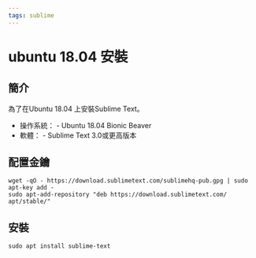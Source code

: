 ```yaml
---
tags: sublime
---
```

# ubuntu 18.04 安裝 

## 簡介

為了在Ubuntu 18.04 上安裝Sublime Text。
- 操作系統： - Ubuntu 18.04 Bionic Beaver
- 軟體： - Sublime Text 3.0或更高版本


## 配置金鑰

```cmake=
wget -qO - https://download.sublimetext.com/sublimehq-pub.gpg | sudo apt-key add -
sudo apt-add-repository "deb https://download.sublimetext.com/ apt/stable/"
```

## 安裝

```cmake=
sudo apt install sublime-text
```